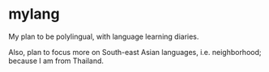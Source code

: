 # mylang

My plan to be polylingual, with language learning diaries.

Also, plan to focus more on South-east Asian languages, i.e. neighborhood; because I am from Thailand.
